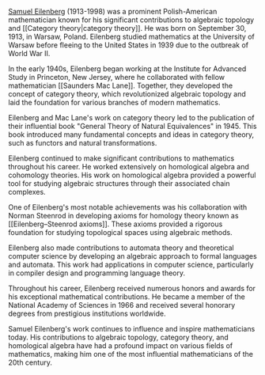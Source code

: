 [Samuel Eilenberg](https://en.wikipedia.org/wiki/Samuel_Eilenberg) (1913-1998) was a prominent Polish-American mathematician known for his significant contributions to algebraic topology and [[Category theory|category theory]]. He was born on September 30, 1913, in Warsaw, Poland. Eilenberg studied mathematics at the University of Warsaw before fleeing to the United States in 1939 due to the outbreak of World War II.

In the early 1940s, Eilenberg began working at the Institute for Advanced Study in Princeton, New Jersey, where he collaborated with fellow mathematician [[Saunders Mac Lane]]. Together, they developed the concept of category theory, which revolutionized algebraic topology and laid the foundation for various branches of modern mathematics.

Eilenberg and Mac Lane's work on category theory led to the publication of their influential book "General Theory of Natural Equivalences" in 1945. This book introduced many fundamental concepts and ideas in category theory, such as functors and natural transformations.

Eilenberg continued to make significant contributions to mathematics throughout his career. He worked extensively on homological algebra and cohomology theories. His work on homological algebra provided a powerful tool for studying algebraic structures through their associated chain complexes.

One of Eilenberg's most notable achievements was his collaboration with Norman Steenrod in developing axioms for homology theory known as [[Eilenberg–Steenrod axioms]]. These axioms provided a rigorous foundation for studying topological spaces using algebraic methods.

Eilenberg also made contributions to automata theory and theoretical computer science by developing an algebraic approach to formal languages and automata. This work had applications in computer science, particularly in compiler design and programming language theory.

Throughout his career, Eilenberg received numerous honors and awards for his exceptional mathematical contributions. He became a member of the National Academy of Sciences in 1966 and received several honorary degrees from prestigious institutions worldwide.

Samuel Eilenberg's work continues to influence and inspire mathematicians today. His contributions to algebraic topology, category theory, and homological algebra have had a profound impact on various fields of mathematics, making him one of the most influential mathematicians of the 20th century.